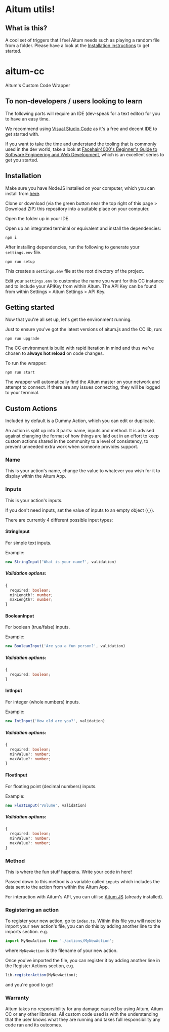 # Aitum utils!

## What is this?
A cool set of triggers that I feel Aitum needs such as playing a random file from a folder. 
Please have a look at the [Installation instructions](#installation) to get started.

# aitum-cc
Aitum's Custom Code Wrapper

## To non-developers / users looking to learn
The following parts will require an IDE (dev-speak for a text editor) for you to have an easy time.

We recommend using [Visual Studio Code](https://code.visualstudio.com/) as it's a free and decent IDE to get started with.

If you want to take the time and understand the tooling that is commonly used in the dev world, take a look at [Facehair4000's Beginner's Guide to Software Engineering and Web Development](https://www.youtube.com/watch?v=Wt47gSihb5s&list=PLJjxqjPti-LfbLhTs-XSNecyqBOtRB0fS), which is an excellent series to get you started.

## Installation
Make sure you have NodeJS installed on your computer, which you can install from [here](https://nodejs.org/en/).

Clone or download (via the green button near the top right of this page > Download ZIP) this repository into a suitable place on your computer.

Open the folder up in your IDE.

Open up an integrated terminal or equivalent and install the dependencies:
```
npm i
```

After installing dependencies, run the following to generate your `settings.env` file.
```
npm run setup
```
This creates a `settings.env` file at the root directory of the project.

Edit your `settings.env` to customise the name you want for this CC instance and to include your APIKey from within Aitum.
The API Key can be found from within Settings > Aitum Settings > API Key.

## Getting started

Now that you're all set up, let's get the environment running.

Just to ensure you've got the latest versions of aitum.js and the CC lib, run:
```
npm run upgrade
```

The CC environment is build with rapid iteration in mind and thus we've chosen to **always hot reload** on code changes.

To run the wrapper:
```
npm run start
```

The wrapper will automatically find the Aitum master on your network and attempt to connect.
If there are any issues connecting, they will be logged to your terminal.

## Custom Actions

Included by default is a Dummy Action, which you can edit or duplicate.

An action is split up into 3 parts: name, inputs and method.
It is advised against changing the format of how things are laid out in an effort to keep custom actions shared in the community to a level of consistency, to prevent unneeded extra work when someone provides support.

### Name
This is your action's name, change the value to whatever you wish for it to display within the Aitum App.

### Inputs
This is your action's inputs.

If you don't need inputs, set the value of inputs to an empty object (`{}`).

There are currently 4 different possible input types:

#### StringInput

For simple text inputs.

Example:

```ts
new StringInput('What is your name?', validation)
```

##### Validation options:
```ts
{
  required: boolean;
  minLength?: number;
  maxLength?: number;
}
```


#### BooleanInput

For boolean (true/false) inputs.

Example:

```ts
new BooleanInput('Are you a fun person?', validation)
```

##### Validation options:
```ts
{
  required: boolean;
}
```


#### IntInput
For integer (whole numbers) inputs.

Example:

```ts
new IntInput('How old are you?', validation)
```

##### Validation options:
```ts
{
  required: boolean;
  minValue?: number;
  maxValue?: number;
}
```


#### FloatInput
For floating point (decimal numbers) inputs.

Example:

```ts
new FloatInput('Volume', validation)
```

##### Validation options:
```ts
{
  required: boolean;
  minValue?: number;
  maxValue?: number;
}
```

### Method
This is where the fun stuff happens. Write your code in here!

Passed down to this method is a variable called `inputs` which includes the data sent to the action from within the Aitum App.

For interaction with Aitum's API, you can utilise [Aitum.JS](https://www.npmjs.com/package/aitum.js) (already installed).

### Registering an action

To register your new action, go to `index.ts`.
Within this file you will need to import your new action's file, you can do this by adding another line to the imports section. e.g.
```ts
import MyNewAction from './actions/MyNewAction';
```
where `MyNewAction` is the filename of your new action.

Once you've imported the file, you can register it by adding another line in the Register Actions section, e.g.
```ts
lib.registerAction(MyNewAction);
```

and you're good to go!

### Warranty
Aitum takes no responsibility for any damage caused by using Aitum, Aitum CC or any other libraries.
All custom code used is with the understanding that the user knows what they are running and takes full responsibility any code ran and its outcomes.
